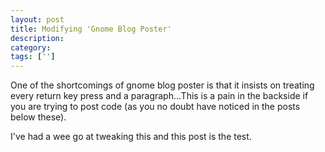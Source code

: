 ```yaml
---
layout: post
title: Modifying 'Gnome Blog Poster'
description: 
category:
tags: ['']
---
```


One of the shortcomings of gnome blog poster is that it insists on treating every return key press and a paragraph...This is a pain in the backside if you are trying to post code (as you no doubt have noticed in the posts below these).

I've had a wee go at tweaking this and this post is the test.